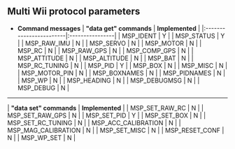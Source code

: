 ## Multi Wii protocol parameters ##

  * **Command messages**
| **"data get" commands** | **Implemented** |
|:------------------------|:----------------|
| MSP\_IDENT              | Y               |
| MSP\_STATUS             | Y               |
| MSP\_RAW\_IMU           | N               |
| MSP\_SERVO              | N               |
| MSP\_MOTOR              | N               |
| MSP\_RC                 | N               |
| MSP\_RAW\_GPS           | N               |
| MSP\_COMP\_GPS          | N               |
| MSP\_ATTITUDE           | N               |
| MSP\_ALTITUDE           | N               |
| MSP\_BAT                | N               |
| MSP\_RC\_TUNING         | N               |
| MSP\_PID                | Y               |
| MSP\_BOX                | N               |
| MSP\_MISC               | N               |
| MSP\_MOTOR\_PIN         | N               |
| MSP\_BOXNAMES           | N               |
| MSP\_PIDNAMES           | N               |
| MSP\_WP                 | N               |
| MSP\_HEADING            | N               |
| MSP\_DEBUGMSG           | N               |
| MSP\_DEBUG              | N               |
---
| **"data set" commands** | **Implemented** |
| MSP\_SET\_RAW\_RC        | N               |
| MSP\_SET\_RAW\_GPS       | N               |
| MSP\_SET\_PID           | Y               |
| MSP\_SET\_BOX           | N               |
| MSP\_SET\_RC\_TUNING     | N               |
| MSP\_ACC\_CALIBRATION   | N               |
| MSP\_MAG\_CALIBRATION   | N               |
| MSP\_SET\_MISC          | N               |
| MSP\_RESET\_CONF        | N               |
| MSP\_WP\_SET            | N               |